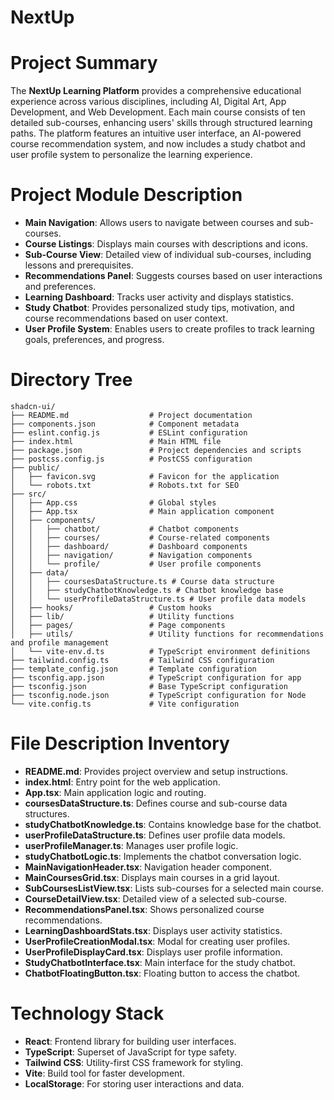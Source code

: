 # NextUp

# Project Summary
The **NextUp Learning Platform** provides a comprehensive educational experience across various disciplines, including AI, Digital Art, App Development, and Web Development. Each main course consists of ten detailed sub-courses, enhancing users' skills through structured learning paths. The platform features an intuitive user interface, an AI-powered course recommendation system, and now includes a study chatbot and user profile system to personalize the learning experience.

# Project Module Description
- **Main Navigation**: Allows users to navigate between courses and sub-courses.
- **Course Listings**: Displays main courses with descriptions and icons.
- **Sub-Course View**: Detailed view of individual sub-courses, including lessons and prerequisites.
- **Recommendations Panel**: Suggests courses based on user interactions and preferences.
- **Learning Dashboard**: Tracks user activity and displays statistics.
- **Study Chatbot**: Provides personalized study tips, motivation, and course recommendations based on user context.
- **User Profile System**: Enables users to create profiles to track learning goals, preferences, and progress.

# Directory Tree
```
shadcn-ui/
├── README.md                  # Project documentation
├── components.json            # Component metadata
├── eslint.config.js           # ESLint configuration
├── index.html                 # Main HTML file
├── package.json               # Project dependencies and scripts
├── postcss.config.js          # PostCSS configuration
├── public/
│   ├── favicon.svg            # Favicon for the application
│   └── robots.txt             # Robots.txt for SEO
├── src/
│   ├── App.css                # Global styles
│   ├── App.tsx                # Main application component
│   ├── components/
│   │   ├── chatbot/           # Chatbot components
│   │   ├── courses/           # Course-related components
│   │   ├── dashboard/         # Dashboard components
│   │   ├── navigation/        # Navigation components
│   │   └── profile/           # User profile components
│   ├── data/
│   │   ├── coursesDataStructure.ts # Course data structure
│   │   ├── studyChatbotKnowledge.ts # Chatbot knowledge base
│   │   └── userProfileDataStructure.ts # User profile data models
│   ├── hooks/                 # Custom hooks
│   ├── lib/                   # Utility functions
│   ├── pages/                 # Page components
│   ├── utils/                 # Utility functions for recommendations and profile management
│   └── vite-env.d.ts          # TypeScript environment definitions
├── tailwind.config.ts         # Tailwind CSS configuration
├── template_config.json       # Template configuration
├── tsconfig.app.json          # TypeScript configuration for app
├── tsconfig.json              # Base TypeScript configuration
├── tsconfig.node.json         # TypeScript configuration for Node
└── vite.config.ts             # Vite configuration
```

# File Description Inventory
- **README.md**: Provides project overview and setup instructions.
- **index.html**: Entry point for the web application.
- **App.tsx**: Main application logic and routing.
- **coursesDataStructure.ts**: Defines course and sub-course data structures.
- **studyChatbotKnowledge.ts**: Contains knowledge base for the chatbot.
- **userProfileDataStructure.ts**: Defines user profile data models.
- **userProfileManager.ts**: Manages user profile logic.
- **studyChatbotLogic.ts**: Implements the chatbot conversation logic.
- **MainNavigationHeader.tsx**: Navigation header component.
- **MainCoursesGrid.tsx**: Displays main courses in a grid layout.
- **SubCoursesListView.tsx**: Lists sub-courses for a selected main course.
- **CourseDetailView.tsx**: Detailed view of a selected sub-course.
- **RecommendationsPanel.tsx**: Shows personalized course recommendations.
- **LearningDashboardStats.tsx**: Displays user activity statistics.
- **UserProfileCreationModal.tsx**: Modal for creating user profiles.
- **UserProfileDisplayCard.tsx**: Displays user profile information.
- **StudyChatbotInterface.tsx**: Main interface for the study chatbot.
- **ChatbotFloatingButton.tsx**: Floating button to access the chatbot.

# Technology Stack
- **React**: Frontend library for building user interfaces.
- **TypeScript**: Superset of JavaScript for type safety.
- **Tailwind CSS**: Utility-first CSS framework for styling.
- **Vite**: Build tool for faster development.
- **LocalStorage**: For storing user interactions and data.


